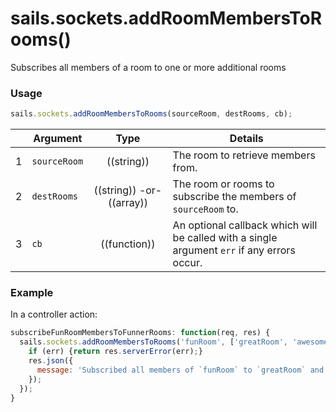 # sails.sockets.addRoomMembersToRooms()

Subscribes all members of a room to one or more additional rooms

### Usage

```js
sails.sockets.addRoomMembersToRooms(sourceRoom, destRooms, cb);
```


|   | Argument   | Type        | Details |
|---|------------|:-----------:|---------|
| 1 | `sourceRoom`   | ((string)) | The room to retrieve members from.
| 2 | `destRooms` | ((string)) -or- ((array))  | The room or rooms to subscribe the members of `sourceRoom` to.
| 3 | `cb`       | ((function))| An optional callback which will be called with a single argument `err` if any errors occur.

### Example

In a controller action:

```javascript
subscribeFunRoomMembersToFunnerRooms: function(req, res) {
  sails.sockets.addRoomMembersToRooms('funRoom', ['greatRoom', 'awesomeRoom'], function(err) {
    if (err) {return res.serverError(err);}
    res.json({
      message: 'Subscribed all members of `funRoom` to `greatRoom` and `awesomeRoom`!'
    });
  });
}
```

<docmeta name="displayName" value="sails.sockets.addRoomMembersToRooms()">

